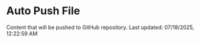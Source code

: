 # Auto Push File

Content that will be pushed to GitHub repository.
Last updated: 07/18/2025, 12:22:59 AM